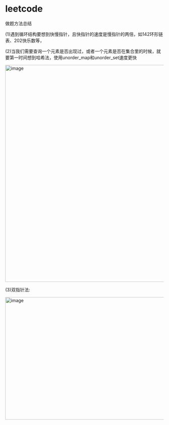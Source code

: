 # leetcode
做题方法总结

(1)遇到循环结构要想到快慢指针，且快指针的速度是慢指针的两倍，如142环形链表、202快乐数等，

(2)当我们需要查询一个元素是否出现过，或者一个元素是否在集合里的时候，就要第一时间想到哈希法，使用unorder_map和unorder_set速度更快

<img width="1241" height="687" alt="image" src="https://github.com/user-attachments/assets/d7a7b2df-2329-4647-9681-7caa7e417287" />

(3)双指针法:

<img width="885" height="388" alt="image" src="https://github.com/user-attachments/assets/1eb6b7c1-bca6-4760-a1ed-40af0f91dec4" />
